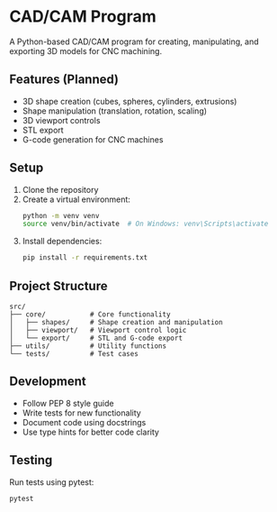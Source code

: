 # CAD/CAM Program

A Python-based CAD/CAM program for creating, manipulating, and exporting 3D models for CNC machining.

## Features (Planned)
- 3D shape creation (cubes, spheres, cylinders, extrusions)
- Shape manipulation (translation, rotation, scaling)
- 3D viewport controls
- STL export
- G-code generation for CNC machines

## Setup
1. Clone the repository
2. Create a virtual environment:
   ```bash
   python -m venv venv
   source venv/bin/activate  # On Windows: venv\Scripts\activate
   ```
3. Install dependencies:
   ```bash
   pip install -r requirements.txt
   ```

## Project Structure
```
src/
├── core/           # Core functionality
│   ├── shapes/     # Shape creation and manipulation
│   ├── viewport/   # Viewport control logic
│   └── export/     # STL and G-code export
├── utils/          # Utility functions
└── tests/          # Test cases
```

## Development
- Follow PEP 8 style guide
- Write tests for new functionality
- Document code using docstrings
- Use type hints for better code clarity

## Testing
Run tests using pytest:
```bash
pytest
```